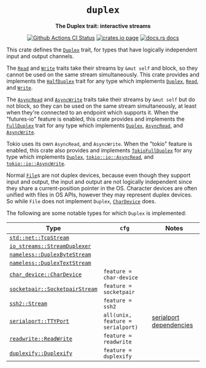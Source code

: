 <div align="center">
  <h1><code>duplex</code></h1>

  <p>
    <strong>The Duplex trait: interactive streams</strong>
  </p>

  <p>
    <a href="https://github.com/sunfishcode/duplex/actions?query=workflow%3ACI"><img src="https://github.com/sunfishcode/duplex/workflows/CI/badge.svg" alt="Github Actions CI Status" /></a>
    <a href="https://crates.io/crates/duplex"><img src="https://img.shields.io/crates/v/duplex.svg" alt="crates.io page" /></a>
    <a href="https://docs.rs/duplex"><img src="https://docs.rs/duplex/badge.svg" alt="docs.rs docs" /></a>
  </p>
</div>

This crate defines the [`Duplex`] trait, for types that have logically
independent input and output channels.

The [`Read`] and [`Write`] traits take their streams by `&mut self` and block,
so they cannot be used on the same stream simultaneously. This crate provides
and implements the [`HalfDuplex`] trait for any type which implements
[`Duplex`], [`Read`], and [`Write`].

The [`AsyncRead`] and [`AsyncWrite`] traits take their streams by `&mut self`
but do not block, so they can be used on the same stream simultaneously, at
least when they're connected to an endpoint which supports it. When the
"futures-io" feature is enabled, this crate provides and implements the
[`FullDuplex`] trait for any type which implements [`Duplex`], [`AsyncRead`],
and [`AsyncWrite`].

Tokio uses its own `AsyncRead`, and `AsyncWrite`. When the "tokio" feature is
enabled, this crate also provides and implements [`TokioFullDuplex`] for any
type which implements [`Duplex`], [`tokio::io::AsyncRead`], and
[`tokio::io::AsyncWrite`].

Normal [`File`]s are not duplex devices, because even though they support input
and output, the input and output are not logically independent since they share
a current-position pointer in the OS. Character devices are often unified with
files in OS APIs, however they may represent duplex devices. So while `File`
does not implement `Duplex`, [`CharDevice`] does.

The following are some notable types for which `Duplex` is implemented:

| Type                             | `cfg`                     | Notes |
| -------------------------------- | ------------------------- | ----- |
| [`std::net::TcpStream`]          |                           |       |
| [`io_streams::StreamDuplexer`]   |                           |       |
| [`nameless::DuplexByteStream`]   |                           |       |
| [`nameless::DuplexTextStream`]   |                           |       |
| [`char_device::CharDevice`]      | `feature = char-device`   |       |
| [`socketpair::SocketpairStream`] | `feature = socketpair`    |       |
| [`ssh2::Stream`]         | `feature = ssh2`                  |       |
| [`serialport::TTYPort`]  | `all(unix, feature = serialport)` | [serialport dependencies] |
| [`readwrite::ReadWrite`] | `feature = readwrite`             |       |
| [`duplexify::Duplexify`] | `feature = duplexify`             |       |

[serialport dependencies]: https://gitlab.com/susurrus/serialport-rs#dependencies
[`Read`]: https://doc.rust-lang.org/std/io/trait.Read.html
[`Write`]: https://doc.rust-lang.org/std/io/trait.Write.html
[`TcpStream`]: https://doc.rust-lang.org/std/net/struct.TcpStream.html
[`std::net::TcpStream`]: https://doc.rust-lang.org/std/net/struct.TcpStream.html
[`UnixStream`]: https://doc.rust-lang.org/std/os/unix/net/struct.UnixStream.html
[`std::os::unix::net::UnixStream`]: https://doc.rust-lang.org/std/os/unix/net/struct.UnixStream.html
[`File`]: https://doc.rust-lang.org/std/fs/struct.File.html
[`CharDevice`]: https://docs.rs/char-device/latest/char_device/struct.CharDevice.html
[`char_device::CharDevice`]: https://docs.rs/char_device/latest/char_device/struct.CharDevice.html
[`ssh2::Stream`]: https://docs.rs/ssh2/latest/ssh2/struct.Stream.html
[`serialport::TTYPort`]: https://docs.rs/serialport/latest/serialport/struct.TTYPort.html
[`readwrite::ReadWrite`]: https://docs.rs/readwrite/latest/readwrite/struct.ReadWrite.html
[`duplexify::Duplexify`]: https://docs.rs/duplexify/latest/duplexify/struct.Duplexify.html
[`socketpair::SocketpairStream`]: https://docs.rs/socketpair/latest/socketpair/struct.SocketpairStream.html
[`io_streams::StreamDuplexer`]: https://docs.rs/io-streams/latest/io_streams/struct.StreamDuplexer.html
[`nameless::DuplexByteStream`]: https://docs.rs/nameless/latest/nameless/struct.DuplexByteStream.html
[`nameless::DuplexTextStream`]: https://docs.rs/nameless/latest/nameless/struct.DuplexTextStream.html
[`AsyncRead`]: https://docs.rs/futures-io/latest/futures_io/trait.AsyncRead.html
[`AsyncWrite`]: https://docs.rs/futures-io/latest/futures_io/trait.AsyncWrite.html
[`tokio::io::AsyncRead`]: https://docs.rs/tokio/latest/tokio/io/trait.AsyncRead.html
[`tokio::io::AsyncWrite`]: https://docs.rs/tokio/latest/tokio/io/trait.AsyncWrite.html
[`Duplex`]: https://docs.rs/duplex/latest/duplex/trait.Duplex.html
[`HalfDuplex`]: https://docs.rs/duplex/latest/duplex/trait.HalfDuplex.html
[`FullDuplex`]: https://docs.rs/duplex/latest/duplex/trait.FullDuplex.html
[`TokioFullDuplex`]: https://docs.rs/duplex/latest/duplex/trait.TokioFullDuplex.html
